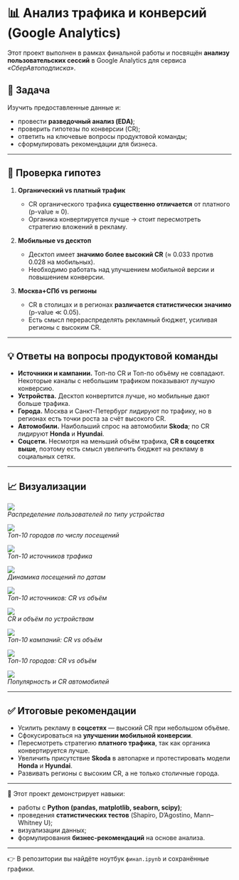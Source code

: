 # 📊 Анализ трафика и конверсий (Google Analytics)

Этот проект выполнен в рамках финальной работы и посвящён **анализу пользовательских сессий** в Google Analytics для сервиса *«СберАвтоподписка»*.  

## 🎯 Задача  
Изучить предоставленные данные и:  
- провести **разведочный анализ (EDA)**;  
- проверить гипотезы по конверсии (CR);  
- ответить на ключевые вопросы продуктовой команды;  
- сформулировать рекомендации для бизнеса.  

---

## 🔎 Проверка гипотез  

1. **Органический vs платный трафик**  
   - CR органического трафика **существенно отличается** от платного (p-value ≈ 0).  
   - Органика конвертируется лучше → стоит пересмотреть стратегию вложений в рекламу.  

2. **Мобильные vs десктоп**  
   - Десктоп имеет **значимо более высокий CR** (≈ 0.033 против 0.028 на мобильных).  
   - Необходимо работать над улучшением мобильной версии и повышением конверсии.  

3. **Москва+СПб vs регионы**  
   - CR в столицах и в регионах **различается статистически значимо** (p-value ≪ 0.05).  
   - Есть смысл перераспределять рекламный бюджет, усиливая регионы с высоким CR.  

---

## 💡 Ответы на вопросы продуктовой команды  

- **Источники и кампании.** Топ-по CR и Топ-по объёму не совпадают. Некоторые каналы с небольшим трафиком показывают лучшую конверсию.  
- **Устройства.** Десктоп конвертится лучше, но мобильные дают больше трафика.  
- **Города.** Москва и Санкт-Петербург лидируют по трафику, но в регионах есть точки роста за счёт высокого CR.  
- **Автомобили.** Наибольший спрос на автомобили **Skoda**; по CR лидируют **Honda** и **Hyundai**.  
- **Соцсети.** Несмотря на меньший объём трафика, **CR в соцсетях выше**, поэтому есть смысл увеличить бюджет на рекламу в социальных сетях.  

---

## 📈 Визуализации  

![](figures/figure_38_0.png)  
*Распределение пользователей по типу устройства*  

![](figures/figure_39_0.png)  
*Топ-10 городов по числу посещений*  

![](figures/figure_40_0.png)  
*Топ-10 источников трафика*  

![](figures/figure_41_0.png)  
*Динамика посещений по датам*  

![](figures/figure_86_0.png)  
*Топ-10 источников: CR vs объём*  

![](figures/figure_91_0.png)  
*CR и объём по устройствам*  

![](figures/figure_96_0.png)  
*Топ-10 кампаний: CR vs объём*  

![](figures/figure_101_0.png)  
*Топ-10 городов: CR vs объём*  

![](figures/figure_109_0.png)  
*Популярность и CR автомобилей*  

---

## ✅ Итоговые рекомендации  

- Усилить рекламу в **соцсетях** — высокий CR при небольшом объёме.  
- Сфокусироваться на **улучшении мобильной конверсии**.  
- Пересмотреть стратегию **платного трафика**, так как органика конвертируется лучше.  
- Увеличить присутствие **Skoda** в автопарке и протестировать модели **Honda** и **Hyundai**.  
- Развивать регионы с высоким CR, а не только столичные города.  

---

📌 Этот проект демонстрирует навыки:  
- работы с **Python (pandas, matplotlib, seaborn, scipy)**;  
- проведения **статистических тестов** (Shapiro, D’Agostino, Mann–Whitney U);  
- визуализации данных;  
- формулирования **бизнес-рекомендаций** на основе анализа.  

---

👉 В репозитории вы найдёте ноутбук `финал.ipynb` и сохранённые графики.  
